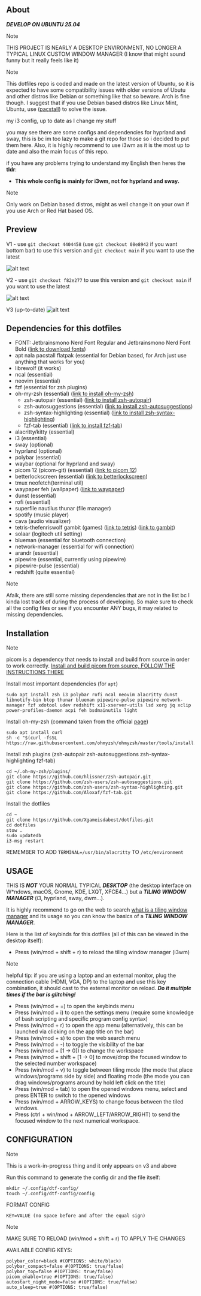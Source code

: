 ## About

___DEVELOP ON UBUNTU 25.04___

> [!NOTE]
> THIS PROJECT IS NEARLY A DESKTOP ENVIRONMENT, NO LONGER A TYPICAL LINUX CUSTOM WINDOW MANAGER (I know that might sound funny but it really feels like it)

> [!NOTE]
> This dotfiles repo is coded and made on the latest version of Ubuntu, so it is expected to have some compatibility issues with older versions of Ubutu and other distros like Debian or something like that so beware. Arch is fine though.
> I suggest that if you use Debian based distros like Linux Mint, Ubuntu, use ([pacstall](https://pacstall.dev/)) to solve the issue.

my i3 config, up to date as I change my stuff

you may see there are some configs and dependencies for hyprland and sway, this is bc im too lazy to make a git repo for those so i decided to put them here. Also, it is highly recommend to use i3wm as it is the most up to date and also the main focus of this repo.

if you have any problems trying to understand my English then heres the **tldr**: 
- **This whole config is mainly for i3wm, not for hyprland and sway.**

> [!NOTE]
> Only work on Debian based distros, might as well change it on your own if you use Arch or Red Hat based OS.

## Preview
V1 - use ```git checkout 4404458``` (use ```git checkout 08e8942``` if you want bottom bar) to use this version and ```git checkout main``` if you want to use the latest

![alt text](https://github.com/Xgameisdabest/my-i3-config-dotfiles/blob/main/.preview_img/preview.jpg?raw=true)

V2 - use ```git checkout f82e277``` to use this version and ```git checkout main``` if you want to use the latest

![alt text](https://github.com/Xgameisdabest/my-i3-config-dotfiles/blob/main/.preview_img/preview_2.jpg?raw=true)

V3 (up-to-date)
![alt text](https://github.com/Xgameisdabest/my-i3-config-dotfiles/blob/main/.preview_img/preview_3.jpg?raw=true)

## Dependencies for this dotfiles
- FONT: Jetbrainsmono Nerd Font Regular and Jetbrainsmono Nerd Font Bold ([link to download fonts](https://www.nerdfonts.com/font-downloads))
- apt nala pacstall flatpak (essential for Debian based, for Arch just use anything that works for you)
- librewolf (it works)
- ncal (essential)
- neovim (essential)
- fzf (essential for zsh plugins)
- oh-my-zsh (essential) ([link to install oh-my-zsh](https://ohmyz.sh/#install))
    - zsh-autopair (essential) ([link to install zsh-autopair](https://github.com/hlissner/zsh-autopair))
    - zsh-autosuggestions (essential) ([link to install zsh-autosuggestions](https://github.com/zsh-users/zsh-autosuggestions))
    - zsh-syntax-highlighting (essential) ([link to install zsh-syntax-highlighting](https://github.com/zsh-users/zsh-syntax-highlighting))
    - fzf-tab (essential) ([link to install fzf-tab](https://github.com/Aloxaf/fzf-tab?tab=readme-ov-file))
- alacritty/kitty (essential)
- i3 (essential)
- sway (optional)
- hyprland (optional)
- polybar (essential)
- waybar (optional for hyprland and sway)
- picom 12 (picom-git) (essential) ([link to picom 12](https://github.com/yshui/picom))
- betterlockscreen (essential) ([link to betterlockscreen](https://github.com/betterlockscreen/betterlockscreen))
- tmux neofetch(terminal util)
- waypaper feh (wallpaper) ([link to waypaper](https://github.com/anufrievroman/waypaper))
- dunst (essential)
- rofi (essential)
- superfile nautilus thunar (file manager)
- spotify (music player)
- cava (audio visualizer)
- tetris-thefenriswolf gambit (games) ([link to tetris](https://github.com/samtay/tetris)) ([link to gambit](https://github.com/maaslalani/gambit))
- solaar (logitech util setting)
- blueman (essential for bluetooth connection)
- network-manager (essential for wifi connection)
- arandr (essential)
- pipewire (essential, currently using pipewire)
- pipewire-pulse (essential)
- redshift (quite essential)

> [!NOTE]
> Afaik, there are still some missing dependencies that are not in the list bc I kinda lost track of during the process of developing. So make sure to check all the config files or see if you encounter ANY bugs, it may related to missing dependencies.

## Installation

> [!NOTE]
> picom is a dependency that needs to install and build from source in order to work correctly.
> [Install and build picom from source, FOLLOW THE INSTRUCTIONS THERE](https://github.com/yshui/picom)

Install most important dependencies (for ```apt```)
```
sudo apt install zsh i3 polybar rofi ncal neovim alacritty dunst libnotify-bin btop thunar blueman pipewire-pulse pipewire network-manager fzf xdotool udev redshift x11-xserver-utils lsd xorg jq xclip power-profiles-daemon acpi feh bsdmainutils light
```

Install oh-my-zsh (command taken from the official [page](https://github.com/ohmyzsh/ohmyzsh))
```
sudo apt install curl
sh -c "$(curl -fsSL https://raw.githubusercontent.com/ohmyzsh/ohmyzsh/master/tools/install.sh)"
```

Install zsh plugins (zsh-autopair zsh-autosuggestions zsh-syntax-highlighting fzf-tab)
```
cd ~/.oh-my-zsh/plugins/
git clone https://github.com/hlissner/zsh-autopair.git
git clone https://github.com/zsh-users/zsh-autosuggestions.git
git clone https://github.com/zsh-users/zsh-syntax-highlighting.git
git clone https://github.com/Aloxaf/fzf-tab.git
```

Install the dotfiles
```
cd ~
git clone https://github.com/Xgameisdabest/dotfiles.git
cd dotfiles
stow .
sudo updatedb
i3-msg restart
```

REMEMBER TO ADD ```TERMINAL=/usr/bin/alacritty``` TO ```/etc/environment```

## USAGE

THIS IS ***NOT*** YOUR NORMAL TYPICAL ***DESKTOP*** (the desktop interface on W*ndows, macOS, Gnome, KDE, LXQT, XFCE4...) but a ***TILING WINDOW MANAGER*** (i3, hyprland, sway, dwm...).

It is highly recommend to go on the web to search [what is a tiling window manager](https://en.wikipedia.org/wiki/Tiling_window_manager) and its usage so you can know the basics of a ***TILING WINDOW MANAGER***.

Here is the list of keybinds for this dotfiles (all of this can be viewed in the desktop itself):
- Press (win/mod + shift + r) to reload the tiling window manager (i3wm)
> [!NOTE]
> helpful tip: if you are using a laptop and an external monitor, plug the connection cable (HDMI, VGA, DP) to the laptop and use this key combination, it should cast to the external monitor on reload. ***Do it multiple times if the bar is glitching!***

- Press (win/mod + =) to open the keybinds menu
- Press (win/mod + i) to open the settings menu (require some knowledge of bash scripting and specific program config syntax)
- Press (win/mod + r) to open the app menu (alternatively, this can be launched via clicking on the app title on the bar)
- Press (win/mod + s) to open the web search menu
- Press (win/mod + -) to toggle the visibility of the bar
- Press (win/mod + [1 -> 0]) to change the workspace
- Press (win/mod + shift + [1 -> 0] to move/drop the focused window to the selected number workspace)
- Press (win/mod + v) to toggle between tiling mode (the mode that place windows/programs side by side) and floating mode (the mode you can drag windows/programs around by hold left click on the title)
- Press (win/mod + tab) to open the opened windows menu, select and press ENTER to switch to the opened windows
- Press (win/mod + ARROW_KEYS) to change focus between the tiled windows.
- Press (ctrl + win/mod + ARROW_LEFT/ARROW_RIGHT) to send the focused window to the next numerical workspace.

## CONFIGURATION
> [!NOTE]
> This is a work-in-progress thing and it only appears on v3 and above

Run this command to generate the config dir and the file itself:
```
mkdir ~/.config/dtf-config/
touch ~/.config/dtf-config/config
```
FORMAT CONFIG
```
KEY=VALUE (no space before and after the equal sign)
```
> [!NOTE]
> MAKE SURE TO RELOAD (win/mod + shift + r) TO APPLY THE CHANGES

AVAILABLE CONFIG KEYS:
```
polybar_color=black #(OPTIONS: white/black)
polybar_compact=false #(OPTIONS: true/false)
polybar_top=false #(OPTIONS: true/false)
picom_enable=true #(OPTIONS: true/false)
autostart_night_mode=false #(OPTIONS: true/false)
auto_sleep=true #(OPTIONS: true/false)
```
